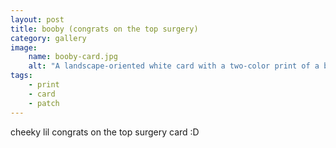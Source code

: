```yaml
---
layout: post
title: booby (congrats on the top surgery)
category: gallery
image: 
    name: booby-card.jpg
    alt: "A landscape-oriented white card with a two-color print of a blue-footed booby."
tags:
    - print
    - card
    - patch
---
```


cheeky lil congrats on the top surgery card :D
